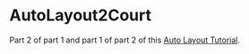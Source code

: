 # AutoLayout2Court

Part 2 of part 1 and part 1 of part 2 of this [Auto Layout Tutorial](https://www.raywenderlich.com/115440/auto-layout-tutorial-in-ios-9-part-1-getting-started-2).
